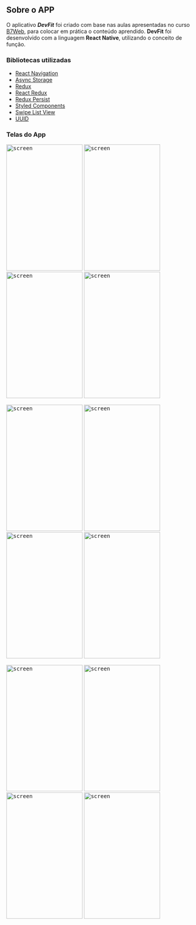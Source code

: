 ## Sobre o APP
 O aplicativo ***DevFit*** foi criado com base nas aulas apresentadas no curso [B7Web](https://alunos.b7web.com.br/curso/react-native-nivel-1), para colocar em prática o conteúdo aprendido. **DevFit** foi desenvolvido com a linguagem **React Native**, utilizando o conceito de função.
 
 ### Bibliotecas utilizadas
 - [React Navigation](https://reactnavigation.org)
 - [Async Storage](https://github.com/react-native-community/async-storage)
 - [Redux](https://redux.js.org)
 - [React Redux](https://react-redux.js.org)
 - [Redux Persist](https://github.com/rt2zz/redux-persist)
 - [Styled Components](https://styled-components.com)
 - [Swipe List View](https://www.npmjs.com/package/react-native-swipe-list-view)
 - [UUID](https://www.npmjs.com/package/uuid)

### Telas do App

<kbd><img src="https://github.com/viniciusmendite/teste/blob/master/screen1.png" alt="screen" width="200" height="331" /></kbd>
<kbd><img src="https://github.com/viniciusmendite/teste/blob/master/screen2.png" alt="screen" width="200" height="331" /></kbd>
<kbd><img src="https://github.com/viniciusmendite/teste/blob/master/screen3.png" alt="screen" width="200" height="331" /></kbd>
<kbd><img src="https://github.com/viniciusmendite/teste/blob/master/screen4.png" alt="screen" width="200" height="331" /></kbd>

<kbd><img src="https://github.com/viniciusmendite/teste/blob/master/screen5.png" alt="screen" width="200" height="331" /></kbd>
<kbd><img src="https://github.com/viniciusmendite/teste/blob/master/screen6.png" alt="screen" width="200" height="331" /></kbd>
<kbd><img src="https://github.com/viniciusmendite/teste/blob/master/screen7.png" alt="screen" width="200" height="331" /></kbd>
<kbd><img src="https://github.com/viniciusmendite/teste/blob/master/screen8.png" alt="screen" width="200" height="331" /></kbd>

<kbd><img src="https://github.com/viniciusmendite/teste/blob/master/screen9.png" alt="screen" width="200" height="331" /></kbd>
<kbd><img src="https://github.com/viniciusmendite/teste/blob/master/screen10.png" alt="screen" width="200" height="331" /></kbd>
<kbd><img src="https://github.com/viniciusmendite/teste/blob/master/screen11.png" alt="screen" width="200" height="331" /></kbd>
<kbd><img src="https://github.com/viniciusmendite/teste/blob/master/screen12.png" alt="screen" width="200" height="331" /></kbd>

